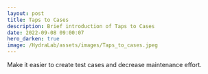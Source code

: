 ```yaml
---
layout: post
title: Taps to Cases
description: Brief introduction of Taps to Cases
date: 2022-09-08 09:00:07
hero_darken: true
image: /HydraLab/assets/images/Taps_to_cases.jpeg
---
```


Make it easier to create test cases and decrease maintenance effort.
